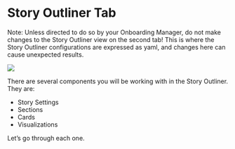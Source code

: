 # Story Outliner Tab

Note: Unless directed to do so by your Onboarding Manager, do not make changes to the Story Outliner view on the second tab! This is where the Story Outliner configurations are expressed as yaml, and changes here can cause unexpected results. 

![](https://lh5.googleusercontent.com/vTQ4CaWa5ZT9zfTZmkIZr6Mx_pjEjEdci3yAmiI1L9aymQCYmj3IxZKIOQ6bIu5JjGAvBp6siT5crh6eHPna2_ihqdq-0ddQYzuV3Mz-TqKvdveJlLJxxwiik_Ob1HfRRxkX0GVp)

There are several components you will be working with in the Story Outliner. They are:

* Story Settings
* Sections
* Cards
* Visualizations

Let’s go through each one.

